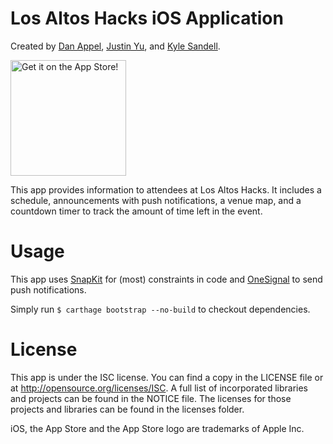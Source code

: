 # Los Altos Hacks iOS Application
Created by [Dan Appel](https://github.com/danappelxx), [Justin Yu](https://github.com/justinvyu), and [Kyle Sandell](https://github.com/kasandell).

<a href="https://itunes.apple.com/us/app/los-altos-hacks/id1078036378?mt=8">
    <img alt="Get it on the App Store!" src="https://upload.wikimedia.org/wikipedia/commons/3/3c/Download_on_the_App_Store_Badge.svg" width="185px"/>
</a>

This app provides information to attendees at Los Altos Hacks. It includes a schedule, announcements with push notifications, a venue map, and a countdown timer to track the amount of time left in the event.

# Usage
This app uses [SnapKit](https://snapkit.io) for (most) constraints in code and [OneSignal](https://onesignal.com/) to send push notifications.

Simply run `$ carthage bootstrap --no-build` to checkout dependencies.

# License
This app is under the ISC license. You can find a copy in the LICENSE file or at http://opensource.org/licenses/ISC. A full list of incorporated libraries and projects can be found in the NOTICE file. The licenses for those projects and libraries can be found in the licenses folder.

iOS, the App Store and the App Store logo are trademarks of Apple Inc.
